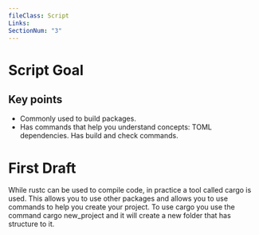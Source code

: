 ```yaml
---
fileClass: Script
Links: 
SectionNum: "3"
---
```

# Script Goal

## Key points

- Commonly used to build packages.
- Has commands that help you understand concepts: TOML dependencies. Has build and check commands.


# First Draft

While rustc can be used to compile code, in practice a tool called cargo is used. This allows you to use other packages and allows you to use commands to help you create your project. To use cargo you use the command cargo new_project and it will create a new folder that has structure to it. 


